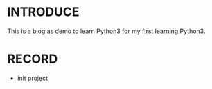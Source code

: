# INTRODUCE

This is a blog as demo to learn Python3 for my first learning Python3.

# RECORD

- init project
